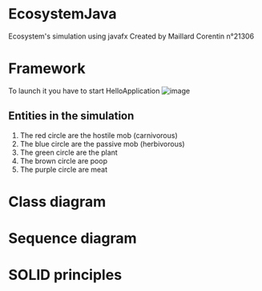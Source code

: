 # EcosystemJava
Ecosystem's simulation using javafx
Created by Maillard Corentin n°21306
# Framework
To launch it you have to start HelloApplication
![image](https://user-images.githubusercontent.com/33122169/147889201-84a6608c-0d43-44ae-ad1f-25419a259ca7.png)
## Entities in the simulation
1) The red circle are the hostile mob (carnivorous)
2) The blue circle are the passive mob (herbivorous)
3) The green circle are the plant
4) The brown circle are poop
5) The purple circle are meat

# Class diagram
# Sequence diagram
# SOLID principles
